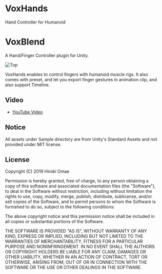 # VoxHands
Hand Controller for Humanoid

# VoxBlend
A Hand/Finger Controller plugin for Unity.

![Top](/Docs/top.gif)

VoxHands enables to control fingers with humanoid muscle rigs. It also comes with preset, and let you export finger gestures in animation clip, and also support Timeline.

## Video
- [YouTube Video](https://www.youtube.com/watch?v=4Sxhn_YQOFw&feature=youtu.be)

Notice
-------
All assets under Sample directory are from Unity's Standard Assets and not provided under MIT license.


License
-------

Copyright (C) 2019 Hiroki Omae

Permission is hereby granted, free of charge, to any person obtaining a copy of
this software and associated documentation files (the "Software"), to deal in
the Software without restriction, including without limitation the rights to
use, copy, modify, merge, publish, distribute, sublicense, and/or sell copies of
the Software, and to permit persons to whom the Software is furnished to do so,
subject to the following conditions:

The above copyright notice and this permission notice shall be included in all
copies or substantial portions of the Software.

THE SOFTWARE IS PROVIDED "AS IS", WITHOUT WARRANTY OF ANY KIND, EXPRESS OR
IMPLIED, INCLUDING BUT NOT LIMITED TO THE WARRANTIES OF MERCHANTABILITY, FITNESS
FOR A PARTICULAR PURPOSE AND NONINFRINGEMENT. IN NO EVENT SHALL THE AUTHORS OR
COPYRIGHT HOLDERS BE LIABLE FOR ANY CLAIM, DAMAGES OR OTHER LIABILITY, WHETHER
IN AN ACTION OF CONTRACT, TORT OR OTHERWISE, ARISING FROM, OUT OF OR IN
CONNECTION WITH THE SOFTWARE OR THE USE OR OTHER DEALINGS IN THE SOFTWARE.
